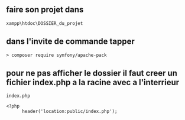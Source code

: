## faire son projet dans

``` xampp\htdoc\DOSSIER_du_projet ```

## dans l'invite de commande tapper 

``` > composer require symfony/apache-pack ```

## pour ne pas afficher le dossier il faut creer un fichier index.php a la racine avec a l'interrieur

``` 
index.php

<?php
      header('location:public/index.php');